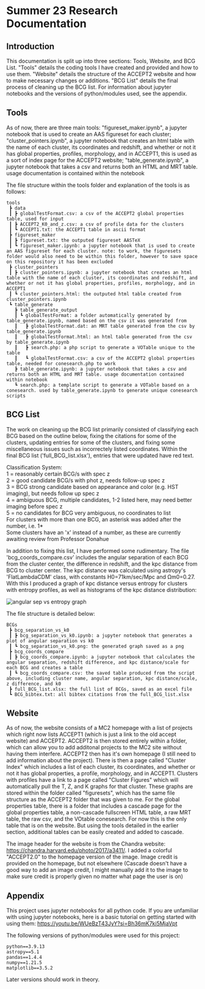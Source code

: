 # Summer 23 Research Documentation

## Introduction

This documentation is split up into three sections: Tools, Website, and BCG List. "Tools" details the coding tools I have created and provided and how to use them. "Website" details the structure of the ACCEPT2 website and how to make necessary changes or additions. "BCG List" details the final process of cleaning up the BCG list. For information about jupyter notebooks and the versions of python/modules used, see the appendix.

## Tools

As of now, there are three main tools: 
"figureset_maker.ipynb", a jupyter notebook that is used to create an AAS figureset for each cluster; 
"cluster_pointers.ipynb", a jupyter notebook that creates an html table with the name of each cluster, its coordinates and redshift, and whether or not it has global properties, profiles, morphology, and in ACCEPT1, this is used as a sort of index page for the ACCEPT2 website; 
"table_generate.ipynb", a jupyter notebook that takes a csv and returns both an HTML and MRT table. usage documentation is contained within the notebook

The file structure within the tools folder and explanation of the tools is as follows:

```
tools
 ┣ data
 ┃ ┣ globalTestFormat.csv: a csv of the ACCEPT2 global properties table, used for input
 ┃ ┣ ACCEPT2_K0_and_z.csv: a csv of profile data for the clusters
 ┃ ┗ ACCEPT1.txt: the ACCEPT1 table in ascii format
 ┣ figureset_maker
 ┃ ┣ figureset.txt: the outputed figureset AASTeX
 ┃ ┗ figureset_maker.ipynb: a jupyter notebook that is used to create an AAS figureset for each cluster. note: to work, the figuresets folder would also need to be within this folder, however to save space on this repository it has been excluded
 ┣ cluster_pointers
 ┃ ┣ cluster_pointers.ipynb: a jupyter notebook that creates an html table with the name of each cluster, its coordinates and redshift, and whether or not it has global properties, profiles, morphology, and in ACCEPT1
 ┃ ┗ cluster_pointers.html: the outputed html table created from cluster_pointers.ipynb
 ┗ table_generate
   ┣ table_generate_output
   ┃ ┗ globalTestFormat: a folder automatically generated by table_generate.ipynb, named based on the csv it was generated from
   ┃   ┣ globalTestFormat.dat: an MRT table generated from the csv by table_generate.ipynb
   ┃   ┣ globalTestFormat.html: an html table generated from the csv by table_generate.ipynb
   ┃   ┣ search.php: a php script to generate a VOTable unique to the table
   ┃   ┗ globalTestFormat.csv: a csv of the ACCEPT2 global properties table, needed for conesearch.php to work
   ┣ table_generate.ipynb: a jupyter notebook that takes a csv and returns both an HTML and MRT table. usage documentation contained within notebook
   ┗ search.php: a template script to generate a VOTable based on a conesearch. used by table_generate.ipynb to generate unique conesearch scripts
```

## BCG List

The work on cleaning up the BCG list primarily consisted of classifying each BCG based on the outline below, fixing the citations for some of the clusters, updating entries for some of the clusters, and fixing some miscellaneous issues such as incorrectely listed coordinates. Within the final BCG list ('full_BCG_list.xlsx'), entries that were updated have red text.

Classification System:  
  1 = reasonably certain BCG/s with spec z  
  2 = good candidate BCG/s with phot z, needs follow-up spec z  
  3 = BCG strong candidate based on appearance and color (e.g. HST imaging), but needs follow up spec z  
  4 = ambiguous BCG, multiple candidates, 1-2 listed here, may need better imaging before spec z  
  5 = no candidates for BCG very ambiguous, no coordinates to list  
For clusters with more than one BCG, an asterisk was added after the number, i.e. 1*  
Some clusters have an 'x' instead of a number, as these are currently awaiting review from Professor Donahue

In addition to fixing this list, I have performed some rudimentary. The file 'bcg_coords_compare.csv' includes the angular separation of each BCG from the cluster center, the difference in redshift, and the kpc distance from BCG to cluster center. The kpc distance was calculated using astropy's 'FlatLambdaCDM' class, with constants H0=71km/sec/Mpc and Ωm0=0.27. With this I produced a graph of kpc distance versus entropy for clusters with entropy profiles, as well as histograms of the kpc distance distribution:

![angular sep vs entropy graph](https://github.com/farahconor/summer23/blob/main/BCGs/bcg_separation_vs_k0/bcg_separation_vs_k0.png)

The file structure is detailed below:

```
BCGs
 ┣ bcg_separation_vs_k0
 ┃ ┣ bcg_separation_vs_k0.ipynb: a jupyter notebook that generates a plot of angular separation vs k0
 ┃ ┗ bcg_separation_vs_k0.png: the generated graph saved as a png
 ┣ bcg_coords_compare
 ┃ ┣ bcg_coords_compare.ipynb: a jupyter notebook that calculates the angular separation, redshift difference, and kpc distance/scale for each BCG and creates a table
 ┃ ┗ bcg_coords_compare.csv: the saved table produced from the script above, including cluster name, angular separation, kpc distance/scale, z difference, and k0
 ┣ full_BCG_list.xlsx: the full list of BCGs, saved as an excel file
 ┗ BCG_bibtex.txt: all bibtex citations from the full_BCG_list.xlsx
 ```

## Website

As of now, the website consists of a MC2 homepage with a list of projects which right now lists ACCEPT1 (which is just a link to the old accept website) and ACCEPT2. ACCEPT2 is then stored entirely within a folder, which can allow you to add additonal projects to the MC2 site without having them interfere. ACCEPT2 then has it's own homepage (I still need to add information about the project). There is then a page called "Cluster Index" which includes a list of each cluster, its coordinates, and whether or not it has global properties, a profile, morphology, and in ACCEPT1. Clusters with profiles have a link to a page called "Cluster Figures" which will automatically pull the T, Z, and K graphs for that cluster. These graphs are stored within the folder called "figuresets", which has the same file structure as the ACCEPT2 folder that was given to me. For the global properties table, there is a folder that includes a cascade page for the global properties table, a non-cascade fullscreen HTML table, a raw MRT table, the raw csv, and the VOtable conesearch. For now this is the only table that is on the website. But using the tools detailed in the earlier section, additional tables can be easily created and added to cascade.

The image header for the website is from the Chandra website: https://chandra.harvard.edu/photo/2017/a3411/. I added a colorful "ACCEPT2.0" to the homepage version of the image. Image credit is provided on the homepage, but not elsewhere (Cascade doesn't have a good way to add an image credit, I might manually add it to the image to make sure credit is properly given no matter what page the user is on) 

## Appendix

This project uses jupyter notebooks for all python code. If you are unfamiliar with using jupyter notebooks, here is a basic tutorial on getting started with using them: https://youtu.be/WUeBzT43JyY?si=Bh36mK7ki5MjaVpt

The following versions of python/modules were used for this project:

```
python==3.9.13
astropy==5.1
pandas==1.4.4
numpy==1.21.5
matplotlib==3.5.2
```

Later versions should work in theory.